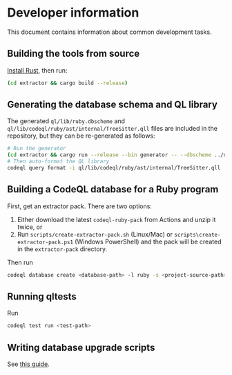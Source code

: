 # Developer information

This document contains information about common development tasks.

## Building the tools from source

[Install Rust](https://www.rust-lang.org/tools/install), then run:

```bash
(cd extractor && cargo build --release)
```

## Generating the database schema and QL library

The generated `ql/lib/ruby.dbscheme` and `ql/lib/codeql/ruby/ast/internal/TreeSitter.qll` files are included in the repository, but they can be re-generated as follows:

```bash
# Run the generator
(cd extractor && cargo run --release --bin generator -- --dbscheme ../ql/lib/ruby.dbscheme --library ../ql/lib/codeql/ruby/ast/internal/TreeSitter.qll)
# Then auto-format the QL library
codeql query format -i ql/lib/codeql/ruby/ast/internal/TreeSitter.qll
```

## Building a CodeQL database for a Ruby program

First, get an extractor pack. There are two options:

1. Either download the latest `codeql-ruby-pack` from Actions and unzip it twice, or
2. Run `scripts/create-extractor-pack.sh` (Linux/Mac) or `scripts\create-extractor-pack.ps1` (Windows PowerShell) and the pack will be created in the `extractor-pack` directory.

Then run

```bash
codeql database create <database-path> -l ruby -s <project-source-path>
```

## Running qltests

Run

```bash
codeql test run <test-path>
```

## Writing database upgrade scripts

See [this guide](prepare-db-upgrade.md).
